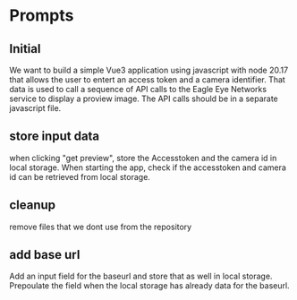 # Prompts

## Initial 
We want to build a simple Vue3 application using javascript with node 20.17 that allows the user to entert an access token and a camera identifier. That data is used to call a sequence of API calls to the Eagle Eye Networks service to display a proview image. The API calls should be in a separate javascript file. 

## store input data
when clicking "get preview", store the Accesstoken and the camera id in local storage. When starting the app, check if the accesstoken and camera id can be retrieved from local storage.  

## cleanup 
remove files that we dont use from the repository

## add base url
Add an input field for the baseurl and store that as well in local storage. Prepoulate the field when the local storage has already data for the baseurl. 